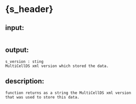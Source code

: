 # {s_header}

## input:
```
```

## output:
```
s_version : sting
MultiCellDS xml version which stored the data.
```

## description:
```
function returns as a string the MultiCellDS xml version
that was used to store this data.
```